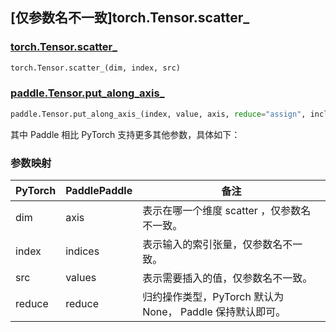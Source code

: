 ## [仅参数名不一致]torch.Tensor.scatter_

### [torch.Tensor.scatter_](https://pytorch.org/docs/stable/generated/torch.Tensor.scatter_.html?highlight=scatter_#torch.Tensor.scatter_)

```python
torch.Tensor.scatter_(dim, index, src)
```

### [paddle.Tensor.put_along_axis_](https://www.paddlepaddle.org.cn/documentation/docs/zh/develop/api/paddle/put_along_axis__cn.html#put-along-axis)

```python
paddle.Tensor.put_along_axis_(index, value, axis, reduce="assign", include_self=True)
```

其中 Paddle 相比 PyTorch 支持更多其他参数，具体如下：

### 参数映射
| PyTorch | PaddlePaddle | 备注    |
| ------- | ------------ | ------- |
| dim     | axis         | 表示在哪一个维度 scatter ，仅参数名不一致。 |
| index   | indices        | 表示输入的索引张量，仅参数名不一致。 |
| src     | values        | 表示需要插入的值，仅参数名不一致。 |
| reduce       | reduce       | 归约操作类型，PyTorch 默认为 None， Paddle 保持默认即可。 |
